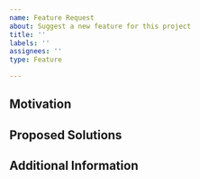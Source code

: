 ```yaml
---
name: Feature Request
about: Suggest a new feature for this project
title: ''
labels: ''
assignees: ''
type: Feature

---
```


<!--

Welcome! Thanks for suggesting features!

Do you want to ask a question? Are you looking for support?
Please ask us on
- Discord: https://discord.com/invite/uCPdDXzbdv
- GitHub Discussions: https://github.com/SeaQL/sea-query/discussions/new

Make sure you have a clear feature specification before open an issue. Alternatively, please start an "Idea" thread on GitHub Discussions and let's formulate the solution together.

-->

## Motivation

<!-- what is the use case? what is the expected outcome? -->

## Proposed Solutions

<!-- what are the proposed solutions? how it solve the problem or achieve the goal? -->

## Additional Information

<!-- any other additional information that might be helpful -->
